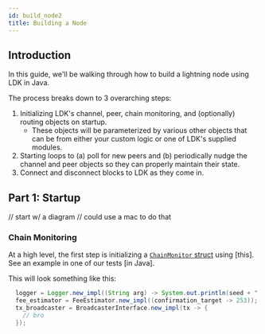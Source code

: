 ```yaml
---
id: build_node2
title: Building a Node
---
```


## Introduction
In this guide, we'll be walking through how to build a lightning node using LDK in Java.

The process breaks down to 3 overarching steps:
1. Initializing LDK's channel, peer, chain monitoring, and (optionally) routing objects on startup.
   * These objects will be parameterized by various other objects that can be from either your custom logic or one of LDK's supplied modules.
2. Starting loops to (a) poll for new peers and (b) periodically nudge the channel and peer objects so they can properly maintain their state.
3. Connect and disconnect blocks to LDK as they come in.

## Part 1: Startup
// start w/ a diagram
// could use a mac to do that

### Chain Monitoring
At a high level, the first step is initializing a [`ChainMonitor` struct](https://docs.rs/lightning/0.0.12/lightning/chain/chainmonitor/struct.ChainMonitor.html) using [this]. See an example in one of our tests [in Java].

This will look something like this:
```java
  logger = Logger.new_impl((String arg) -> System.out.println(seed + ": " + arg));
  fee_estimator = FeeEstimator.new_impl((confirmation_target -> 253));
  tx_broadcaster = BroadcasterInterface.new_impl(tx -> {
    // bro
  });
```

<!-- At a high level, the first step is initiating the `ChainMonitor` struct. -->

<!-- For this step, you'll first need a few supporting objects that implements an interface. Each interface link is to the Rust docs which document the interface's requirements, and below is a sample of what the Java bindings should look like. -->
<!-- 1. a logger, which is something that implements `LoggerInterface` -->
<!-- ```java -->
<!-- public static void main(String[] args) {  -->
<!--     // LoggerInterface is a functional interface, so we can implement it with a lambda -->
<!--     final logger = Logger.new_impl((String log) -> System.out.println(log)); -->
<!-- } -->
<!-- ``` -->
<!-- 2. a fee estimator, which is something that implements `FeeEstimatorInterface` -->
<!-- ```java -->
<!--     .. -->
<!--     final fee_estimator = FeeEstimator.new_impl(( -->
<!-- ``` -->
<!-- 3. a transaction broadcaster, which is something that implements `TransactionBroadcasterInterface` -->

<!-- 4. a data persister, which is anything that implements `PersisterInterface` which is documented further [here], -->

<!-- We're now ready to initialize our chain monitor:  -->
<!-- ```java -->
<!--     .. -->
<!--     final chain_monitor = ChainMonitor.constructor_new(null, tx_broadcaster, logger, fee_estimator, persister); -->
<!-- ``` -->

